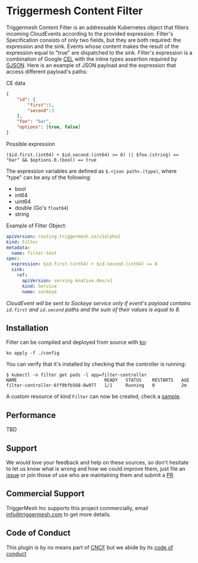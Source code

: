 # Triggermesh Content Filter

Triggermesh Content Filter is an addressable Kubernetes object that filters
incoming CloudEvents according to the provided expression. Filter's
Specification consists of only two fields, but they are both required: the
expression and the sink. Events whose content makes the result of the expression
equal to "true" are dispatched to the sink. Filter's expression is a combination
of Google [CEL](https://github.com/google/cel-spec) with the inline types
assertion required by [GJSON](https://github.com/tidwall/gjson). Here is an
example of JSON payload and the expression that access different payload's
paths:

CE data
```json
{
    "id": {
        "first":5,
        "second":3
    },
    "foo": "bar",
    "options": [true, false]
}
```

Possible expression
```
($id.first.(int64) + $id.second.(int64) >= 8) || $foo.(string) == "bar" && $options.0.(bool) == true 
```

The expression variables are defined as `$.<json path>.(type)`, where "type" can be any of the following:
- bool
- int64
- uint64
- double (Go's `float64`)
- string


Example of Filter Object:

```yaml
apiVersion: routing.triggermesh.io/v1alpha1
kind: Filter
metadata:
  name: filter-test
spec:
  expression: $id.first.(int64) + $id.second.(int64) == 8
  sink:
    ref:
      apiVersion: serving.knative.dev/v1
      kind: Service
      name: sockeye
```
<i>CloudEvent will be sent to Sockeye service only if event's payload contains
`id.first` and `id.second` paths and the sum of their values is equal to 8.</i>


## Installation

Filter can be compiled and deployed from source with [ko](https://github.com/google/ko):

```
ko apply -f ./config
```

You can verify that it's installed by checking that the controller is running:

```
$ kubectl -n filter get pods -l app=filter-controller
NAME                                 READY   STATUS    RESTARTS   AGE
filter-controller-6ff9bfb568-8w977   1/1     Running   0          2m
```

A custom resource of kind `Filter` can now be created, check a
[sample](config/samples/filter.yaml).


## Performance

TBD

## Support

We would love your feedback and help on these sources, so don't hesitate to let us know what is wrong and how we could improve them, just file an [issue](https://github.com/triggermesh/filter/issues/new) or join those of use who are maintaining them and submit a [PR](https://github.com/triggermesh/filter/compare)

## Commercial Support

TriggerMesh Inc supports this project commercially, email info@triggermesh.com to get more details.

## Code of Conduct

This plugin is by no means part of [CNCF](https://www.cncf.io/) but we abide by its [code of conduct](https://github.com/cncf/foundation/blob/master/code-of-conduct.md)

